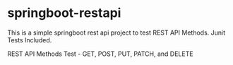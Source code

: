 # springboot-restapi

This is a simple springboot rest api project to test REST API Methods. Junit Tests Included.

REST API Methods Test - GET, POST, PUT, PATCH, and DELETE

